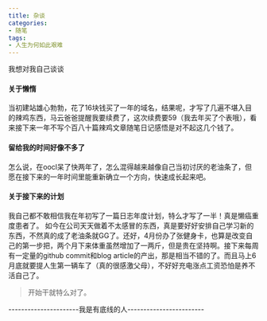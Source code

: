 ```yaml
---
title: 杂谈
categories:
- 随笔
tags:
- 人生为何如此艰难
---
```


<!-- more -->

我想对我自己谈谈

#### 关于懒惰
当初建站雄心勃勃，花了16块钱买了一年的域名，结果呢，才写了几遍不堪入目的辣鸡东西，马云爸爸提醒我要续费了，这次续费要59（我去年买了个表哦），看来接下来一年不写个百八十篇辣鸡文章随笔日记感悟是对不起这几个钱了。

#### 留给我的时间好像不多了
怎么说，在oocl呆了快两年了，怎么混得越来越像自己当初讨厌的老油条了，但愿在接下来的一年时间里能重新确立一个方向，快速成长起来吧。

#### 关于接下来的计划
我自己都不敢相信我在年初写了一篇日志年度计划，特么才写了一半！真是懒癌重度患者了。
如今在公司天天做着不太感冒的东西，真是要好好安排自己学习新的东西，不然真的成了老油条就GG了。还好，4月份办了张健身卡，也算是改变自己的第一步把，两个月下来体重虽然增加了一两斤，但是贵在坚持啊。接下来每周有一定量的github commit和blog article的产出，那是相当不错的了。而且马上6月底就要提人生第一辆车了（真的很感激父母），不好好充电涨点工资恐怕是养不活自己了。

> 开始干就特么对了。



----------------------我是有底线的人------------------------